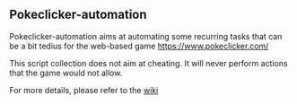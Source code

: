 ## Pokeclicker-automation

Pokeclicker-automation aims at automating some recurring tasks that can be a bit tedius for the web-based game https://www.pokeclicker.com/

This script collection does not aim at cheating.
It will never perform actions that the game would not allow.

For more details, please refer to the [wiki](../../wiki)
